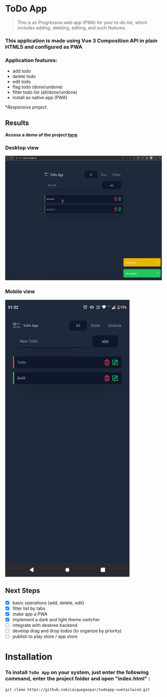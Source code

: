 # ToDo App

> This is an Progressive web app (PWA) for your to-do list, which includes adding, deleting, editing, and such features.

### This application is made using Vue 3 Composition API in plain HTML5 and configured as PWA

### **Application features:**

- add todo
- delete todo
- edit todo
- flag todo (done/undone)
- filter todo list (all/done/undone)
- install as native app (PWA)

\*_Responsive project._

## Results

**Access a demo of the project [here](https://vuetodo-app.pages.dev/)**

### Desktop view

<code><img height="400" src="assets/desktop_screenshot.png"></code>

### Mobile view

<code><img width="400" src="assets/mobile_screenshot.png"></code>

## Next Steps

- [x] basic operations (add, delete, edit)
- [x] filter list by tabs
- [x] make app a PWA
- [x] implement a dark and light theme switcher
- [ ] integrate with deskree backend
- [ ] develop drag and drop todos (to organize by priority)
- [ ] publish to play store / app store

# Installation

### To install `ToDo App` on your system, just enter the following command, enter the project folder and open "index.html" :

```bash
git clone https://github.com/caiquegaspar/todoapp-vuetailwind.git
```
